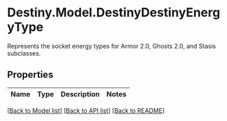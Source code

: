# Destiny.Model.DestinyDestinyEnergyType
Represents the socket energy types for Armor 2.0, Ghosts 2.0, and Stasis subclasses.

## Properties

Name | Type | Description | Notes
------------ | ------------- | ------------- | -------------

[[Back to Model list]](../README.md#documentation-for-models) [[Back to API list]](../README.md#documentation-for-api-endpoints) [[Back to README]](../README.md)

